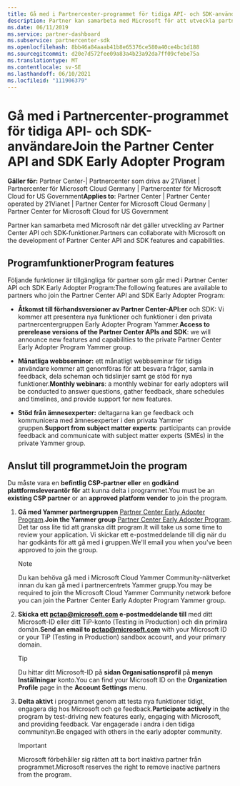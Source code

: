 ```yaml
---
title: Gå med i Partnercenter-programmet för tidiga API- och SDK-användare
description: Partner kan samarbeta med Microsoft för att utveckla partnerfunktioner.
ms.date: 06/11/2019
ms.service: partner-dashboard
ms.subservice: partnercenter-sdk
ms.openlocfilehash: 8bb46a84aaab41b8e65376ce580a40ce4bc1d188
ms.sourcegitcommit: d20e7d572fee09a83a4b23a92da7ff09cfebe75a
ms.translationtype: MT
ms.contentlocale: sv-SE
ms.lasthandoff: 06/10/2021
ms.locfileid: "111906379"
---
```

# <a name="join-the-partner-center-api-and-sdk-early-adopter-program"></a><span data-ttu-id="8565e-103">Gå med i Partnercenter-programmet för tidiga API- och SDK-användare</span><span class="sxs-lookup"><span data-stu-id="8565e-103">Join the Partner Center API and SDK Early Adopter Program</span></span>

<span data-ttu-id="8565e-104">**Gäller för:** Partner Center-| Partnercenter som drivs av 21Vianet | Partnercenter för Microsoft Cloud Germany | Partnercenter för Microsoft Cloud for US Government</span><span class="sxs-lookup"><span data-stu-id="8565e-104">**Applies to**: Partner Center | Partner Center operated by 21Vianet | Partner Center for Microsoft Cloud Germany | Partner Center for Microsoft Cloud for US Government</span></span>

<span data-ttu-id="8565e-105">Partner kan samarbeta med Microsoft när det gäller utveckling av Partner Center API och SDK-funktioner.</span><span class="sxs-lookup"><span data-stu-id="8565e-105">Partners can collaborate with Microsoft on the development of Partner Center API and SDK features and capabilities.</span></span>

## <a name="program-features"></a><span data-ttu-id="8565e-106">Programfunktioner</span><span class="sxs-lookup"><span data-stu-id="8565e-106">Program features</span></span>

<span data-ttu-id="8565e-107">Följande funktioner är tillgängliga för partner som går med i Partner Center API och SDK Early Adopter Program:</span><span class="sxs-lookup"><span data-stu-id="8565e-107">The following features are available to partners who join the Partner Center API and SDK Early Adopter Program:</span></span>

- <span data-ttu-id="8565e-108">**Åtkomst till förhandsversioner av Partner Center-API:er** och SDK: Vi kommer att presentera nya funktioner och funktioner i den privata partnercentergruppen Early Adopter Program Yammer.</span><span class="sxs-lookup"><span data-stu-id="8565e-108">**Access to prerelease versions of the Partner Center APIs and SDK**: we will announce new features and capabilities to the private Partner Center Early Adopter Program Yammer group.</span></span>

- <span data-ttu-id="8565e-109">**Månatliga webbseminor:** ett månatligt webbseminar för tidiga användare kommer att genomföras för att besvara frågor, samla in feedback, dela scheman och tidslinjer samt ge stöd för nya funktioner.</span><span class="sxs-lookup"><span data-stu-id="8565e-109">**Monthly webinars**: a monthly webinar for early adopters will be conducted to answer questions, gather feedback, share schedules and timelines, and provide support for new features.</span></span>

- <span data-ttu-id="8565e-110">**Stöd från ämnesexperter:** deltagarna kan ge feedback och kommunicera med ämnesexperter i den privata Yammer gruppen.</span><span class="sxs-lookup"><span data-stu-id="8565e-110">**Support from subject matter experts**: participants can provide feedback and communicate with subject matter experts (SMEs) in the private Yammer group.</span></span>

## <a name="join-the-program"></a><span data-ttu-id="8565e-111">Anslut till programmet</span><span class="sxs-lookup"><span data-stu-id="8565e-111">Join the program</span></span>

<span data-ttu-id="8565e-112">Du måste vara en **befintlig CSP-partner eller** en **godkänd plattformsleverantör för** att kunna delta i programmet.</span><span class="sxs-lookup"><span data-stu-id="8565e-112">You must be an **existing CSP partner** or an **approved platform vendor** to join the program.</span></span>

1. <span data-ttu-id="8565e-113">**Gå med Yammer partnergruppen** [Partner Center Early Adopter Program](https://www.yammer.com/cloudpartnercommunity/#/threads/inGroup?type=in_group&feedId=5944712&view=all).</span><span class="sxs-lookup"><span data-stu-id="8565e-113">**Join the Yammer group** [Partner Center Early Adopter Program](https://www.yammer.com/cloudpartnercommunity/#/threads/inGroup?type=in_group&feedId=5944712&view=all).</span></span> <span data-ttu-id="8565e-114">Det tar oss lite tid att granska ditt program.</span><span class="sxs-lookup"><span data-stu-id="8565e-114">It will take us some time to review your application.</span></span> <span data-ttu-id="8565e-115">Vi skickar ett e-postmeddelande till dig när du har godkänts för att gå med i gruppen.</span><span class="sxs-lookup"><span data-stu-id="8565e-115">We'll email you when you've been approved to join the group.</span></span>

   > [!NOTE]
   > <span data-ttu-id="8565e-116">Du kan behöva gå med i Microsoft Cloud Yammer Community-nätverket innan du kan gå med i partnercentrets Yammer grupp.</span><span class="sxs-lookup"><span data-stu-id="8565e-116">You may be required to join the Microsoft Cloud Yammer Community network before you can join the Partner Center Early Adopter Program Yammer group.</span></span>

2. <span data-ttu-id="8565e-117">**Skicka ett [pctap@microsoft.com](mailto:pctap@microsoft.com) e-postmeddelande till** med ditt Microsoft-ID eller ditt TiP-konto (Testing in Production) och din primära domän.</span><span class="sxs-lookup"><span data-stu-id="8565e-117">**Send an email to [pctap@microsoft.com](mailto:pctap@microsoft.com)** with your Microsoft ID or your TiP (Testing in Production) sandbox account, and your primary domain.</span></span>

   > [!TIP]
   > <span data-ttu-id="8565e-118">Du hittar ditt Microsoft-ID på **sidan Organisationsprofil** på **menyn Inställningar** konto.</span><span class="sxs-lookup"><span data-stu-id="8565e-118">You can find your Microsoft ID on the **Organization Profile** page in the **Account Settings** menu.</span></span>

3. <span data-ttu-id="8565e-119">**Delta aktivt** i programmet genom att testa nya funktioner tidigt, engagera dig hos Microsoft och ge feedback.</span><span class="sxs-lookup"><span data-stu-id="8565e-119">**Participate actively** in the program by test-driving new features early, engaging with Microsoft, and providing feedback.</span></span> <span data-ttu-id="8565e-120">Var engagerade i andra i den tidiga communityn.</span><span class="sxs-lookup"><span data-stu-id="8565e-120">Be engaged with others in the early adopter community.</span></span>

   > [!IMPORTANT]
   > <span data-ttu-id="8565e-121">Microsoft förbehåller sig rätten att ta bort inaktiva partner från programmet.</span><span class="sxs-lookup"><span data-stu-id="8565e-121">Microsoft reserves the right to remove inactive partners from the program.</span></span>
